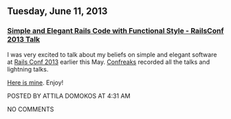 ## Tuesday, June 11, 2013

### [Simple and Elegant Rails Code with Functional Style - RailsConf 2013 Talk](http://www.adomokos.com/2013/06/simple-and-elegant-rails-code-with.html)

I was very excited to talk about my beliefs on simple and elegant software at [Rails Conf 2013](http://www.railsconf.com/) earlier this May. [Confreaks](http://confreaks.com/events/railsconf2013) recorded all the talks and lightning talks.

[Here is mine](https://www.youtube.com/watch?v=glU_I3Xiooc). Enjoy!


POSTED BY ATTILA DOMOKOS AT 4:31 AM


NO COMMENTS
